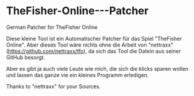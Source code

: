 # TheFisher-Online---Patcher
German Patcher for TheFisher Online

Diese kleine Tool ist ein Automatischer Patcher für das Spiel "TheFisher Online". 
Aber dieses Tool wäre nichts ohne die Arbeit von "nettraxx" (https://github.com/nettraxx/tfo), da sich das Tool die Datein aus seiner GitHub
besorgt.

Aber es gibt ja auch viele Leute wie mich, die sich die klicks sparen wollen und lassen das ganze vie ein kleines Programm erledigen.

Thanks to "nettraxx" for your Sources.

